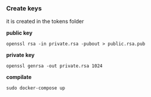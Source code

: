 ### Create keys

it is created in the tokens folder

**public key**

`openssl rsa -in private.rsa -pubout > public.rsa.pub`

**private key**

`openssl genrsa -out private.rsa 1024`

**compilate**

`sudo docker-compose up`